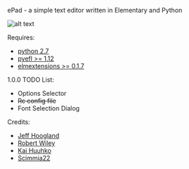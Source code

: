 ePad - a simple text editor written in Elementary and Python

![alt text](http://i.imgur.com/Hrtqkgl.png "ePad")

Requires:
- [python 2.7](https://www.python.org/)
- [pyefl >= 1.12](http://git.enlightenment.org/bindings/python/python-efl.git/)
- [elmextensions >= 0.1.7](https://github.com/JeffHoogland/python-elm-extensions)

1.0.0 TODO List:
- Options Selector
- ~~Rc config file~~
- Font Selection Dialog

Credits:
- [Jeff Hoogland](http://www.jeffhoogland.com/)
- [Robert Wiley](https://github.com/rbtylee)
- [Kai Huuhko](https://github.com/kaihu)
- [Scimmia22](https://github.com/Scimmia22)
